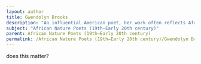 ```yaml
---
layout: author
title: Gwendolyn Brooks
description: "An influential American poet, her work often reflects African American life, touching on nature’s role in the urban environment, drawing from earlier naturalistic themes."
subject: "African Nature Poets (19th–Early 20th century)"
parent: African Nature Poets (19th–Early 20th century)
permalink: /African Nature Poets (19th–Early 20th century)/Gwendolyn Brooks/
---
```


does this matter?
